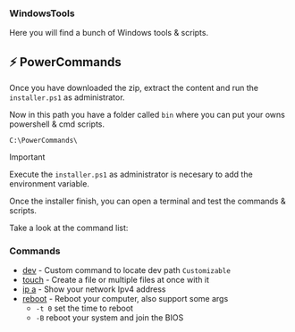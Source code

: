 ### WindowsTools
Here you will find a bunch of Windows tools & scripts.

## ⚡ PowerCommands
Once you have downloaded the zip, extract the content and run the `installer.ps1` as administrator.

Now in this path you have a folder called `bin` where you can put your owns powershell & cmd scripts.
```
C:\PowerCommands\
```

> [!IMPORTANT]
> Execute the `installer.ps1` as administrator is necesary to add the environment variable.

Once the installer finish, you can open a terminal and test the commands & scripts.

Take a look at the command list:

### Commands
 - [dev]() - Custom command to locate dev path `Customizable`
 - [touch]() - Create a file or multiple files at once with it
 - [ip a]() - Show your network Ipv4 address
 - [reboot]() - Reboot your computer, also support some args
   - `-t 0` set the time to reboot
   - `-B` reboot your system and join the BIOS
